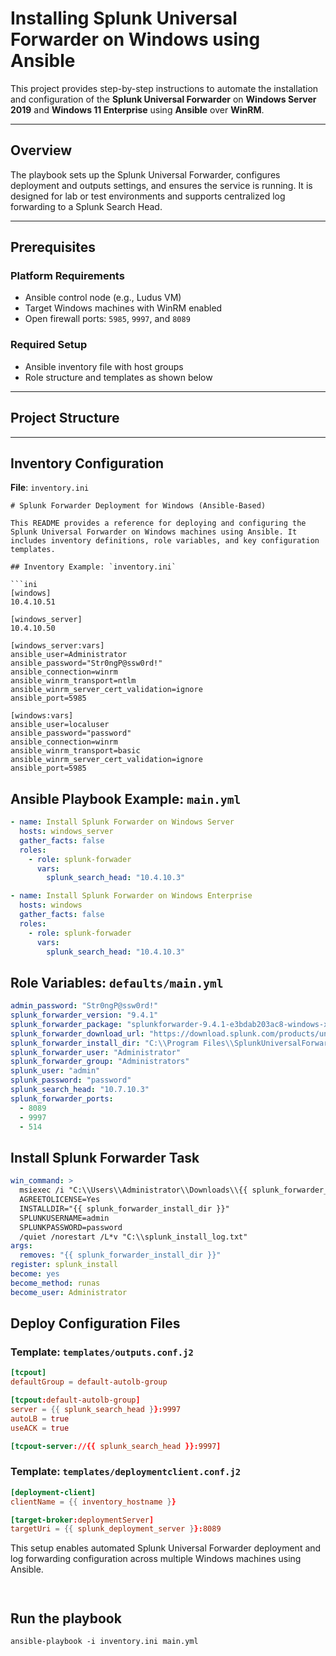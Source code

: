 # Installing Splunk Universal Forwarder on Windows using Ansible

This project provides step-by-step instructions to automate the installation and configuration of the **Splunk Universal Forwarder** on **Windows Server 2019** and **Windows 11 Enterprise** using **Ansible** over **WinRM**.

---

## Overview

The playbook sets up the Splunk Universal Forwarder, configures deployment and outputs settings, and ensures the service is running. It is designed for lab or test environments and supports centralized log forwarding to a Splunk Search Head.

---

## Prerequisites

### Platform Requirements

- Ansible control node (e.g., Ludus VM)
- Target Windows machines with WinRM enabled
- Open firewall ports: `5985`, `9997`, and `8089`

### Required Setup

- Ansible inventory file with host groups
- Role structure and templates as shown below

---

## Project Structure


---

## Inventory Configuration

**File**: `inventory.ini`

```content
# Splunk Forwarder Deployment for Windows (Ansible-Based)

This README provides a reference for deploying and configuring the Splunk Universal Forwarder on Windows machines using Ansible. It includes inventory definitions, role variables, and key configuration templates.

## Inventory Example: `inventory.ini`

```ini
[windows]
10.4.10.51

[windows_server]
10.4.10.50

[windows_server:vars]
ansible_user=Administrator
ansible_password="Str0ngP@ssw0rd!"
ansible_connection=winrm
ansible_winrm_transport=ntlm
ansible_winrm_server_cert_validation=ignore
ansible_port=5985

[windows:vars]
ansible_user=localuser
ansible_password="password"
ansible_connection=winrm
ansible_winrm_transport=basic
ansible_winrm_server_cert_validation=ignore
ansible_port=5985
```

## Ansible Playbook Example: `main.yml`

```yaml
- name: Install Splunk Forwarder on Windows Server
  hosts: windows_server
  gather_facts: false
  roles:
    - role: splunk-forwader
      vars:
        splunk_search_head: "10.4.10.3"

- name: Install Splunk Forwarder on Windows Enterprise
  hosts: windows
  gather_facts: false
  roles:
    - role: splunk-forwader
      vars:
        splunk_search_head: "10.4.10.3"
```

## Role Variables: `defaults/main.yml`

```yaml
admin_password: "Str0ngP@ssw0rd!"
splunk_forwarder_version: "9.4.1"
splunk_forwarder_package: "splunkforwarder-9.4.1-e3bdab203ac8-windows-x64.msi"
splunk_forwarder_download_url: "https://download.splunk.com/products/universalforwarder/releases/9.4.1/windows/splunkforwarder-9.4.1-e3bdab203ac8-windows-x64.msi"
splunk_forwarder_install_dir: "C:\\Program Files\\SplunkUniversalForwarder"
splunk_forwarder_user: "Administrator"
splunk_forwarder_group: "Administrators"
splunk_user: "admin"
splunk_password: "password"
splunk_search_head: "10.7.10.3"
splunk_forwarder_ports:
  - 8089
  - 9997
  - 514
```

## Install Splunk Forwarder Task

```yaml
win_command: >
  msiexec /i "C:\\Users\\Administrator\\Downloads\\{{ splunk_forwarder_package }}"
  AGREETOLICENSE=Yes
  INSTALLDIR="{{ splunk_forwarder_install_dir }}"
  SPLUNKUSERNAME=admin
  SPLUNKPASSWORD=password
  /quiet /norestart /L*v "C:\\splunk_install_log.txt"
args:
  removes: "{{ splunk_forwarder_install_dir }}"
register: splunk_install
become: yes
become_method: runas
become_user: Administrator
```

## Deploy Configuration Files

### Template: `templates/outputs.conf.j2`

```conf
[tcpout]
defaultGroup = default-autolb-group

[tcpout:default-autolb-group]
server = {{ splunk_search_head }}:9997
autoLB = true
useACK = true

[tcpout-server://{{ splunk_search_head }}:9997]
```

### Template: `templates/deploymentclient.conf.j2`

```conf
[deployment-client]
clientName = {{ inventory_hostname }}

[target-broker:deploymentServer]
targetUri = {{ splunk_deployment_server }}:8089
```

This setup enables automated Splunk Universal Forwarder deployment and log forwarding configuration across multiple Windows machines using Ansible.
```


```
## Run the playbook
```
ansible-playbook -i inventory.ini main.yml 
```
